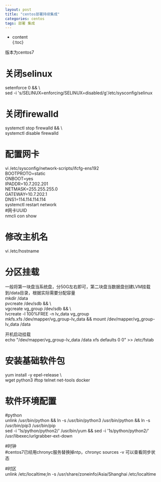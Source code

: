 ```yaml
---  
layout: post  
title: "centos部署持续集成"  
categories: centos  
tags: 部署 集成  
---  
```


* content  
{:toc}  

版本为centos7  
# 关闭selinux  
setenforce 0 && \  
sed -i 's/SELINUX=enforcing/SELINUX=disabled/g'/etc/sysconfig/selinux  

# 关闭firewalld  
systemctl stop firewalld && \  
    systemctl disable firewalld  

# 配置网卡  
vi /etc/sysconfig/network-scripts/ifcfg-ens192  
BOOTPROTO=static  
ONBOOT=yes  
IPADDR=10.7.202.201  
NETMASK=255.255.255.0  
GATEWAY=10.7.202.1  
DNS1=114.114.114.114  
systemctl restart network  
#网卡UUID  
nmcli  con show  

# 修改主机名  
vi /etc/hostname  

# 分区挂载  
一般将第一块盘当系统盘，分50G左右即可，第二块盘当数据盘创建LVM挂载到/data目录，根据实际需要分配容量  
mkdir /data  
pvcreate /dev/sdb && \  
    vgcreate vg_group /dev/sdb && \  
    lvcreate -l 100%FREE -n lv_data vg_group  
mkfs.xfs /dev/mapper/vg_group-lv_data && mount /dev/mapper/vg_group-lv_data /data  

开机启动挂载  
echo  "/dev/mapper/vg_group-lv_data /data              xfs     defaults        0 0" >> /etc/fstab  

# 安装基础软件包  
yum install -y epel-release \  
    wget python3 iftop telnet net-tools  docker  

# 软件环境配置  
#python  
unlink /usr/bin/python && ln -s /usr/bin/python3 /usr/bin/python && ln -s /usr/bin/pip3 /usr/bin/pip  
sed -i '1s/python/python2/' /usr/bin/yum && sed -i '1s/python/python2/' /usr/libexec/urlgrabber-ext-down  

#时钟  
#centos7已经用chronyc服务替换掉ntp，chronyc sources -v 可以查看同步状态  

#时区  
unlink /etc/localtime;ln -s /usr/share/zoneinfo/Asia/Shanghai /etc/localtime  